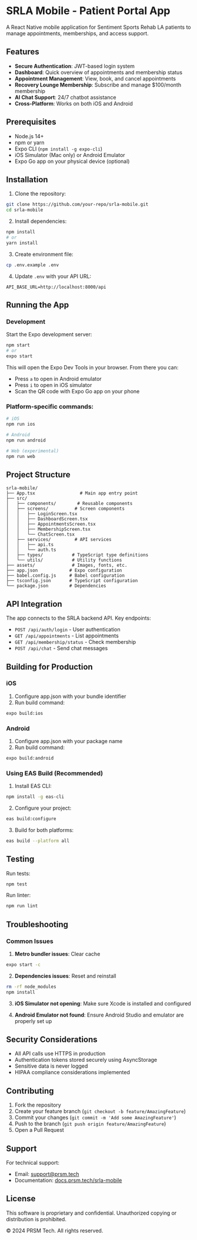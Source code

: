 # SRLA Mobile - Patient Portal App

A React Native mobile application for Sentiment Sports Rehab LA patients to manage appointments, memberships, and access support.

## Features

- **Secure Authentication**: JWT-based login system
- **Dashboard**: Quick overview of appointments and membership status
- **Appointment Management**: View, book, and cancel appointments
- **Recovery Lounge Membership**: Subscribe and manage $100/month membership
- **AI Chat Support**: 24/7 chatbot assistance
- **Cross-Platform**: Works on both iOS and Android

## Prerequisites

- Node.js 14+ 
- npm or yarn
- Expo CLI (`npm install -g expo-cli`)
- iOS Simulator (Mac only) or Android Emulator
- Expo Go app on your physical device (optional)

## Installation

1. Clone the repository:
```bash
git clone https://github.com/your-repo/srla-mobile.git
cd srla-mobile
```

2. Install dependencies:
```bash
npm install
# or
yarn install
```

3. Create environment file:
```bash
cp .env.example .env
```

4. Update `.env` with your API URL:
```
API_BASE_URL=http://localhost:8000/api
```

## Running the App

### Development

Start the Expo development server:
```bash
npm start
# or
expo start
```

This will open the Expo Dev Tools in your browser. From there you can:
- Press `a` to open in Android emulator
- Press `i` to open in iOS simulator
- Scan the QR code with Expo Go app on your phone

### Platform-specific commands:

```bash
# iOS
npm run ios

# Android
npm run android

# Web (experimental)
npm run web
```

## Project Structure

```
srla-mobile/
├── App.tsx                 # Main app entry point
├── src/
│   ├── components/        # Reusable components
│   ├── screens/          # Screen components
│   │   ├── LoginScreen.tsx
│   │   ├── DashboardScreen.tsx
│   │   ├── AppointmentsScreen.tsx
│   │   ├── MembershipScreen.tsx
│   │   └── ChatScreen.tsx
│   ├── services/         # API services
│   │   ├── api.ts
│   │   └── auth.ts
│   ├── types/           # TypeScript type definitions
│   └── utils/           # Utility functions
├── assets/              # Images, fonts, etc.
├── app.json            # Expo configuration
├── babel.config.js     # Babel configuration
├── tsconfig.json       # TypeScript configuration
└── package.json        # Dependencies
```

## API Integration

The app connects to the SRLA backend API. Key endpoints:

- `POST /api/auth/login` - User authentication
- `GET /api/appointments` - List appointments
- `GET /api/membership/status` - Check membership
- `POST /api/chat` - Send chat messages

## Building for Production

### iOS

1. Configure app.json with your bundle identifier
2. Run build command:
```bash
expo build:ios
```

### Android

1. Configure app.json with your package name
2. Run build command:
```bash
expo build:android
```

### Using EAS Build (Recommended)

1. Install EAS CLI:
```bash
npm install -g eas-cli
```

2. Configure your project:
```bash
eas build:configure
```

3. Build for both platforms:
```bash
eas build --platform all
```

## Testing

Run tests:
```bash
npm test
```

Run linter:
```bash
npm run lint
```

## Troubleshooting

### Common Issues

1. **Metro bundler issues**: Clear cache
```bash
expo start -c
```

2. **Dependencies issues**: Reset and reinstall
```bash
rm -rf node_modules
npm install
```

3. **iOS Simulator not opening**: Make sure Xcode is installed and configured

4. **Android Emulator not found**: Ensure Android Studio and emulator are properly set up

## Security Considerations

- All API calls use HTTPS in production
- Authentication tokens stored securely using AsyncStorage
- Sensitive data is never logged
- HIPAA compliance considerations implemented

## Contributing

1. Fork the repository
2. Create your feature branch (`git checkout -b feature/AmazingFeature`)
3. Commit your changes (`git commit -m 'Add some AmazingFeature'`)
4. Push to the branch (`git push origin feature/AmazingFeature`)
5. Open a Pull Request

## Support

For technical support:
- Email: support@prsm.tech
- Documentation: [docs.prsm.tech/srla-mobile](https://docs.prsm.tech/srla-mobile)

## License

This software is proprietary and confidential. Unauthorized copying or distribution is prohibited.

© 2024 PRSM Tech. All rights reserved.
